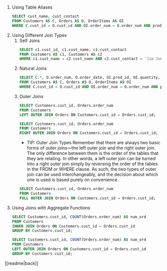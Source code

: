 1. Using Table Aliases
	```sql
	SELECT cust_name, cust_contact
    FROM Customers AS C, Orders AS O, OrderItems AS OI
    WHERE C.cust_id = O.cust_id AND OI.order_num = O.order_num AND prod_id = 'RGAN01';
	```
2. Using Different Join Types
	1. Self Joins
		```sql
		SELECT c1.cust_id, c1.cust_name, c1.cust_contact
		FROM Customers AS c1, Customers AS c2
		WHERE c1.cust_name = c2.cust_name AND c2.cust_contact = 'Jim Jones';
		```
	2. Natural Joins
		```sql
		SELECT C.*, O.order_num, O.order_date, OI.prod_id, OI.quantity, OI.item_price
		FROM Customers AS C, Orders AS O, OrderItems AS OI
		WHERE C.cust_id = O.cust_id AND OI.order_num = O.order_num AND prod_id = 'RGAN01';
		```
	3. Outer Joins
		```sql
		SELECT Customers.cust_id, Orders.order_num
		FROM Customers
		LEFT OUTER JOIN Orders ON Customers.cust_id = Orders.cust_id;
		```
		```sql
		SELECT Customers.cust_id, Orders.order_num
		FROM Customers
		RIGHT OUTER JOIN Orders ON Customers.cust_id = Orders.cust_id;
		```
		- TIP: Outer Join Types
			Remember that there are always two basic forms of outer joins—the left outer join and the right outer join. The only difference between them is the order of the tables that they are relating. In other words, a left outer join can be turned into a right outer join simply by reversing the order of the tables in the FROM or WHERE clause. As such, the two types of outer join can be used interchangeably, and the decision about which one is used is based purely on convenience.
		```sql
		SELECT Customers.cust_id, Orders.order_num
		FROM Customers
		FULL OUTER JOIN Orders ON Customers.cust_id = Orders.cust_id;
		```
3. Using Joins with Aggregate Functions
	```sql
	SELECT Customers.cust_id, COUNT(Orders.order_num) AS num_ord
	FROM Customers
	INNER JOIN Orders ON Customers.cust_id = Orders.cust_id
	GROUP BY Customers.cust_id;
	```
	```sql
	SELECT Customers.cust_id, COUNT(Orders.order_num) AS num_ord
	FROM Customers
	LEFT OUTER JOIN Orders ON Customers.cust_id = Orders.cust_id
	GROUP BY Customers.cust_id;
	```

[[readme|back]]
